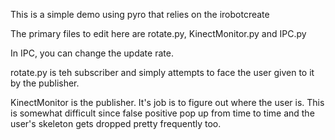 This is a simple demo using pyro that relies on the irobotcreate

The primary files to edit here are rotate.py, KinectMonitor.py and IPC.py

In IPC, you can change the update rate.

rotate.py is teh subscriber and simply attempts to face the user given to it by the publisher.

KinectMonitor is the publisher.  It's job is to figure out where the user is.  This is somewhat difficult since false positive pop up from time to time and the user's skeleton gets dropped pretty frequently too. 

